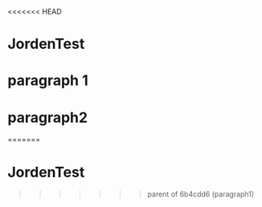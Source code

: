 <<<<<<< HEAD
# JordenTest
# paragraph 1
# paragraph2
=======
# JordenTest
>>>>>>> parent of 6b4cdd6 (paragraph1)
